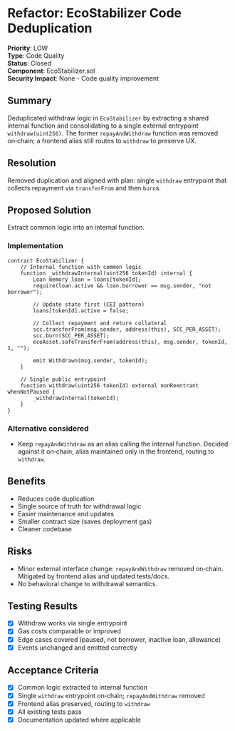 # Refactor: EcoStabilizer Code Deduplication

**Priority**: LOW  
**Type**: Code Quality  
**Status**: Closed  
**Component**: EcoStabilizer.sol  
**Security Impact**: None - Code quality improvement

## Summary

Deduplicated withdraw logic in `EcoStabilizer` by extracting a shared internal function and consolidating to a single external entrypoint `withdraw(uint256)`. The former `repayAndWithdraw` function was removed on‑chain; a frontend alias still routes to `withdraw` to preserve UX.

## Resolution

Removed duplication and aligned with plan: single `withdraw` entrypoint that collects repayment via `transferFrom` and then `burn`s.

## Proposed Solution

Extract common logic into an internal function.

### Implementation

```solidity
contract EcoStabilizer {
    // Internal function with common logic
    function _withdrawInternal(uint256 tokenId) internal {
        Loan memory loan = loans[tokenId];
        require(loan.active && loan.borrower == msg.sender, "not borrower");

        // Update state first (CEI pattern)
        loans[tokenId].active = false;

        // Collect repayment and return collateral
        scc.transferFrom(msg.sender, address(this), SCC_PER_ASSET);
        scc.burn(SCC_PER_ASSET);
        ecoAsset.safeTransferFrom(address(this), msg.sender, tokenId, 1, "");

        emit Withdrawn(msg.sender, tokenId);
    }

    // Single public entrypoint
    function withdraw(uint256 tokenId) external nonReentrant whenNotPaused {
        _withdrawInternal(tokenId);
    }
}
```

### Alternative considered

- Keep `repayAndWithdraw` as an alias calling the internal function. Decided against it on‑chain; alias maintained only in the frontend, routing to `withdraw`.

## Benefits

- Reduces code duplication
- Single source of truth for withdrawal logic
- Easier maintenance and updates
- Smaller contract size (saves deployment gas)
- Cleaner codebase

## Risks

- Minor external interface change: `repayAndWithdraw` removed on‑chain. Mitigated by frontend alias and updated tests/docs.
- No behavioral change to withdrawal semantics.

## Testing Results

- [x] Withdraw works via single entrypoint
- [x] Gas costs comparable or improved
- [x] Edge cases covered (paused, not borrower, inactive loan, allowance)
- [x] Events unchanged and emitted correctly

## Acceptance Criteria

- [x] Common logic extracted to internal function
- [x] Single `withdraw` entrypoint on‑chain; `repayAndWithdraw` removed
- [x] Frontend alias preserved, routing to `withdraw`
- [x] All existing tests pass
- [x] Documentation updated where applicable
